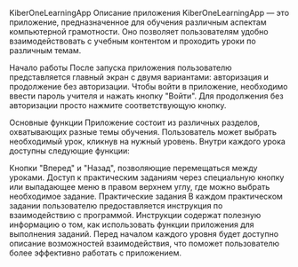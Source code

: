 KiberOneLearningApp
Описание приложения
KiberOneLearningApp — это приложение, предназначенное для обучения различным аспектам компьютерной грамотности. Оно позволяет пользователям удобно взаимодействовать с учебным контентом и проходить уроки по различным темам.

Начало работы
После запуска приложения пользователю представляется главный экран с двумя вариантами: авторизация и продолжение без авторизации. Чтобы войти в приложение, необходимо ввести пароль учителя и нажать кнопку "Войти". Для продолжения без авторизации просто нажмите соответствующую кнопку.

Основные функции
Приложение состоит из различных разделов, охватывающих разные темы обучения. Пользователь может выбрать необходимый урок, кликнув на нужный уровень. Внутри каждого урока доступны следующие функции:

Кнопки "Вперед" и "Назад", позволяющие перемещаться между уроками.
Доступ к практическим заданиям через специальную кнопку или выпадающее меню в правом верхнем углу, где можно выбрать необходимое задание.
Практические задания
В каждом практическом задании пользователю предоставляется инструкция по взаимодействию с программой. Инструкции содержат полезную информацию о том, как использовать функции приложения для выполнения заданий. Перед началом каждого уровня будет доступно описание возможностей взаимодействия, что поможет пользователю более эффективно работать с приложением.